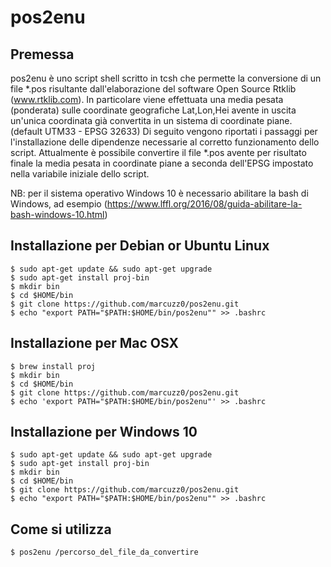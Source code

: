 # pos2enu
## Premessa
pos2enu è uno script shell scritto in tcsh che permette la conversione di un file *.pos risultante dall'elaborazione del software Open Source Rtklib (www.rtklib.com).
In particolare viene effettuata una media pesata (ponderata) sulle coordinate geografiche Lat,Lon,Hei avente in uscita un'unica
coordinata già convertita in un sistema di coordinate piane. (default UTM33 - EPSG 32633)
Di seguito vengono riportati i passaggi per l'installazione delle dipendenze necessarie al corretto funzionamento dello script.
Attualmente è possibile convertire il file *.pos avente per risultato finale la media pesata in coordinate piane a seconda dell'EPSG impostato nella variabile iniziale dello script.

NB: per il sistema operativo Windows 10 è necessario abilitare la bash di Windows, ad esempio (https://www.lffl.org/2016/08/guida-abilitare-la-bash-windows-10.html)

## Installazione per Debian or Ubuntu Linux
```
$ sudo apt-get update && sudo apt-get upgrade
$ sudo apt-get install proj-bin
$ mkdir bin
$ cd $HOME/bin
$ git clone https://github.com/marcuzz0/pos2enu.git
$ echo "export PATH="$PATH:$HOME/bin/pos2enu"" >> .bashrc
```

## Installazione per Mac OSX
```
$ brew install proj
$ mkdir bin
$ cd $HOME/bin
$ git clone https://github.com/marcuzz0/pos2enu.git
$ echo 'export PATH="$PATH:$HOME/bin/pos2enu"' >> .bashrc
````

## Installazione per Windows 10
```
$ sudo apt-get update && sudo apt-get upgrade
$ sudo apt-get install proj-bin
$ mkdir bin
$ cd $HOME/bin
$ git clone https://github.com/marcuzz0/pos2enu.git
$ echo "export PATH="$PATH:$HOME/bin/pos2enu"" >> .bashrc
```

## Come si utilizza
```
$ pos2enu /percorso_del_file_da_convertire
```
